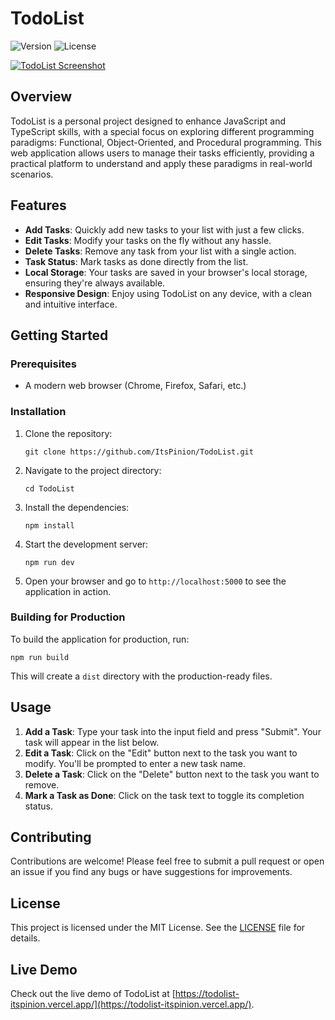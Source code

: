 # TodoList

![Version](https://img.shields.io/badge/version-2.2.2-purple.svg)
![License](https://img.shields.io/badge/license-MIT-green.svg)

[![TodoList Screenshot](https://i.ibb.co/xXLNBfb/image.png)](https://todolist-itspinion.vercel.app/)

## Overview

TodoList is a personal project designed to enhance JavaScript and TypeScript skills, with a special focus on exploring different programming paradigms: Functional, Object-Oriented, and Procedural programming. This web application allows users to manage their tasks efficiently, providing a practical platform to understand and apply these paradigms in real-world scenarios.

## Features

- **Add Tasks**: Quickly add new tasks to your list with just a few clicks.
- **Edit Tasks**: Modify your tasks on the fly without any hassle.
- **Delete Tasks**: Remove any task from your list with a single action.
- **Task Status**: Mark tasks as done directly from the list.
- **Local Storage**: Your tasks are saved in your browser's local storage, ensuring they're always available.
- **Responsive Design**: Enjoy using TodoList on any device, with a clean and intuitive interface.

## Getting Started

### Prerequisites

- A modern web browser (Chrome, Firefox, Safari, etc.)

### Installation

1. Clone the repository:
   ```
   git clone https://github.com/ItsPinion/TodoList.git
   ```
2. Navigate to the project directory:
   ```
   cd TodoList
   ```
3. Install the dependencies:
   ```
   npm install
   ```
4. Start the development server:
   ```
   npm run dev
   ```
5. Open your browser and go to `http://localhost:5000` to see the application in action.

### Building for Production

To build the application for production, run:
```
npm run build
```
This will create a `dist` directory with the production-ready files.

## Usage

1. **Add a Task**: Type your task into the input field and press "Submit". Your task will appear in the list below.
2. **Edit a Task**: Click on the "Edit" button next to the task you want to modify. You'll be prompted to enter a new task name.
3. **Delete a Task**: Click on the "Delete" button next to the task you want to remove.
4. **Mark a Task as Done**: Click on the task text to toggle its completion status.

## Contributing

Contributions are welcome! Please feel free to submit a pull request or open an issue if you find any bugs or have suggestions for improvements.

## License

This project is licensed under the MIT License. See the [LICENSE](LICENSE) file for details.

## Live Demo

Check out the live demo of TodoList at [https://todolist-itspinion.vercel.app/](https://todolist-itspinion.vercel.app/).
